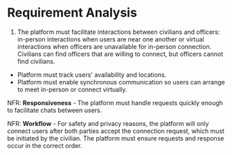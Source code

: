 # Requirement Analysis

1. The platform must facilitate interactions between civilians and officers: in-person interactions when users are near one another or virtual interactions when officers are unavailable for in-person connection. Civilians can find officers that are willing to connect, but officers cannot find civilians.
  - Platform must track users' availability and locations. 
  - Platform must enable synchronous communication so users can arrange to meet in-person or connect virtually.

NFR: **Responsiveness** - The platform must handle requests quickly enough to facilitate chats between users.

NFR: **Workflow** - For safety and privacy reasons, the platform will only connect users after both parties accept the connection request, which must be initiated by the civilian. The platform must ensure requests and response occur in the correct order.
